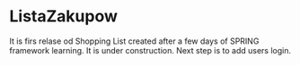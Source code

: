 # ListaZakupow
It is firs relase od Shopping List created after a few days of SPRING framework learning.
It is under construction.
Next step is to add users login.
